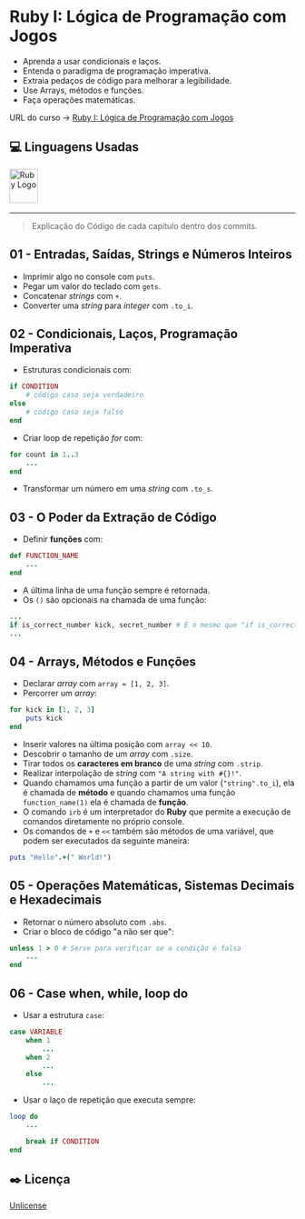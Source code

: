 # Ruby I: Lógica de Programação com Jogos

* Aprenda a usar condicionais e laços.
* Entenda o paradigma de programação imperativa.
* Extraia pedaços de código para melhorar a legibilidade.
* Use Arrays, métodos e funções.
* Faça operações matemáticas.

URL do curso -> [Ruby I: Lógica de Programação com Jogos](https://cursos.alura.com.br/course/introducao-a-programacao-com-ruby-e-jogos-1)

## :computer: Linguagens Usadas
<div>
    <img alt='Ruby Logo' height='60' width='50' src='https://raw.githubusercontent.com/get-icon/geticon/fc0f660daee147afb4a56c64e12bde6486b73e39/icons/ruby.svg' />&nbsp;
</div>

***

> Explicação do Código de cada capítulo dentro dos commits.

## 01 - Entradas, Saídas, Strings e Números Inteiros
* Imprimir algo no console com `puts`.
* Pegar um valor do teclado com `gets`.
* Concatenar *strings* com `+`.
* Converter uma *string* para *integer* com `.to_i`.

## 02 - Condicionais, Laços, Programação Imperativa
* Estruturas condicionais com:
```ruby
if CONDITION
    # código caso seja verdadeiro
else
    # código caso seja falso
end
```
* Criar loop de repetição *for* com:
```ruby
for count in 1..3
    ...
end
```
* Transformar um número em uma *string* com `.to_s`.

## 03 - O Poder da Extração de Código
* Definir **funções** com:
```ruby
def FUNCTION_NAME
    ...
end
```
* A última linha de uma função sempre é retornada.
* Os `()` são opcionais na chamada de uma função:
```ruby
...
if is_correct_number kick, secret_number # É o mesmo que "if is_correct_number(kick, secret_number)"
...
```

## 04 - Arrays, Métodos e Funções
* Declarar *array* com `array = [1, 2, 3]`.
* Percorrer um *array*:
```ruby
for kick in [1, 2, 3]
    puts kick
end
```
* Inserir valores na última posição com `array << 10`.
* Descobrir o tamanho de um *array* com `.size`.
* Tirar todos os **caracteres em branco** de uma *string* com `.strip`.
* Realizar interpolação de *string* com `"A string with #{}!"`.
* Quando chamamos uma função a partir de um valor (`"string".to_i`), ela é chamada de **método** e quando chamamos uma função `function_name(1)` ela é chamada de **função**.
* O comando `irb` é um interpretador do **Ruby** que permite a execução de comandos diretamente no próprio console.
* Os comandos de `+` e `<<` também são métodos de uma variável, que podem ser executados da seguinte maneira:
```ruby
puts "Hello".+(" World!")
```

## 05 - Operações Matemáticas, Sistemas Decimais e Hexadecimais
* Retornar o número absoluto com `.abs`.
* Criar o bloco de código "a não ser que":
```ruby
unless 1 > 0 # Serve para verificar se a condição é falsa
    ...
end
```

## 06 - Case when, while, loop do
* Usar a estrutura `case`:
```ruby
case VARIABLE
    when 1
        ...
    when 2
        ...
    else
        ...
```
* Usar o laço de repetição que executa sempre:
```ruby
loop do
    ...

    break if CONDITION
end
```

## :black_nib: Licença
[Unlicense](https://unlicense.org)